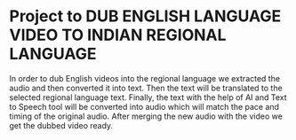 # Project to DUB ENGLISH LANGUAGE VIDEO TO INDIAN REGIONAL LANGUAGE


In order to dub English videos into the regional language we extracted the audio and then converted it into text. Then the text will be translated to the selected regional language text. Finally, the text with the help of AI and Text to Speech tool will be converted into audio which will match the pace and timing of the original audio. After merging the new audio with the video we get the dubbed video ready.

